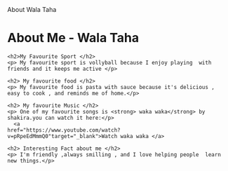 <!DOCTYPE html>
<html>
<head> 
    <tilte> About Wala Taha</tilte>
</head>
<body> 
    <h1>About Me - Wala Taha </h1> 
    
    <h2>My Favourite Sport </h2>
    <p> My favourite sport is vollyball because I enjoy playing  with friends and it keeps me active </p>
     
    <h2> My favourite food </h2>
    <p> My favourite food is pasta with sauce because it's delicious , easy to cook , and reminds me of home.</p>

    <h2> My favourite Music </h2>
    <p> One of my favourite songs is <strong> waka waka</strong> by shakira.you can watch it here:</p>
      <a
    href="https://www.youtube.com/watch?v=pRpeEdMmmQ0"target="_blank">Watch waka waka </a>

    <h2> Interesting Fact about me </h2>
    <p> I'm friendly ,always smilling , and I love helping people  learn new things.</p>

</body>
</html>
